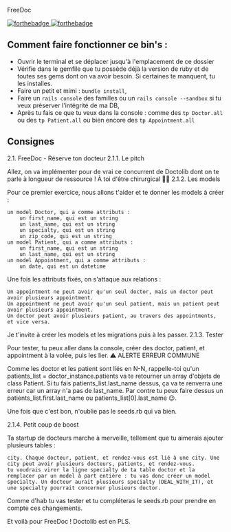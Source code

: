  FreeDoc

[![forthebadge](https://forthebadge.com/images/badges/made-with-ruby.svg)   ![forthebadge](http://forthebadge.com/images/badges/built-with-love.svg)](http://forthebadge.com)

## Comment faire fonctionner ce bin's :
* Ouvrir le terminal et se déplacer jusqu'à l'emplacement de ce dossier
* Vérifie dans le gemfile que tu possède déjà la version de ruby et de toutes ses gems dont on va avoir besoin. Si certaines te manquent, tu les installes.
* Faire un petit et mimi : `bundle install`,
* Faire un `rails console` des familles ou un `rails console --sandbox` si tu veux préserver l'intégrité de ma DB,
* Après tu fais ce que tu veux dans la console : comme des `tp Doctor.all` ou des `tp Patient.all` ou bien encore des `tp Appointment.all`
## Consignes

2.1. FreeDoc - Réserve ton docteur
2.1.1. Le pitch

Allez, on va implémenter pour de vrai ce concurrent de Doctolib dont on te parle à longueur de ressource ! À toi d'être chirurgical 👩‍⚕️
2.1.2. Les models

Pour ce premier exercice, nous allons t'aider et te donner les models à créer :

    un model Doctor, qui a comme attributs :
        un first_name, qui est un string
        un last_name, qui est un string
        un specialty, qui est un string
        un zip_code, qui est un string
    un model Patient, qui a comme attributs :
        un first_name, qui est un string
        un last_name, qui est un string
    un model Appointment, qui a comme attributs :
        un date, qui est un datetime

Une fois les attributs fixés, on s'attaque aux relations :

    Un appointment ne peut avoir qu'un seul doctor, mais un doctor peut avoir plusieurs appointment.
    Un appointment ne peut avoir qu'un seul patient, mais un patient peut avoir plusieurs appointment.
    Un doctor peut avoir plusieurs patient, au travers des appointments, et vice versa.

Je t'invite à créer les models et les migrations puis à les passer.
2.1.3. Tester

Pour tester, tu peux aller dans la console, créer des doctor, patient, et appointment à la volée, puis les lier.
⚠️ ALERTE ERREUR COMMUNE

Comme les doctor et les patient sont liés en N-N, rappelle-toi qu'un patients_list = doctor_instance.patients va te retourner un array d'objets de class Patient.
Si tu fais patients_list.last_name dessus, ça va te renverra une erreur car un array n'a pas de last_name.
Par contre tu peux faire dessus un patients_list.first.last_name ou patients_list[0].last_name 😉.

Une fois que c'est bon, n'oublie pas le seeds.rb qui va bien.

2.1.4. Petit coup de boost

Ta startup de docteurs marche à merveille, tellement que tu aimerais ajouter plusieurs tables :

    city. Chaque docteur, patient, et rendez-vous est lié à une city. Une city peut avoir plusieurs docteurs, patients, et rendez-vous.
    tu voudrais virer la ligne specialty de ta table doctor et la remplacer par un model à part entière : tu vas donc créer un model specialty. Un docteur aurait plusieurs specialty (DEAL_WITH_IT), et une specialty pourrait concerner plusieurs doctor.

Comme d'hab tu vas tester et tu compléteras le seeds.rb pour prendre en compte ces changements.

Et voilà pour FreeDoc ! Doctolib est en PLS.
